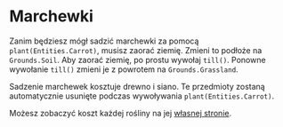 # Marchewki
Zanim będziesz mógł sadzić marchewki za pomocą `plant(Entities.Carrot)`, musisz zaorać ziemię. Zmieni to podłoże na `Grounds.Soil`. Aby zaorać ziemię, po prostu wywołaj `till()`. Ponowne wywołanie `till()` zmieni je z powrotem na `Grounds.Grassland`.

Sadzenie marchewek kosztuje drewno i siano. Te przedmioty zostaną automatycznie usunięte podczas wywoływania `plant(Entities.Carrot)`.

Możesz zobaczyć koszt każdej rośliny na jej [własnej stronie](objects/carrot).